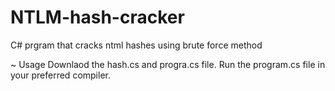 # NTLM-hash-cracker
C# prgram that cracks ntml hashes using brute force method


~ Usage
Downlaod the hash.cs and progra.cs file. Run the program.cs file in your preferred compiler. 
